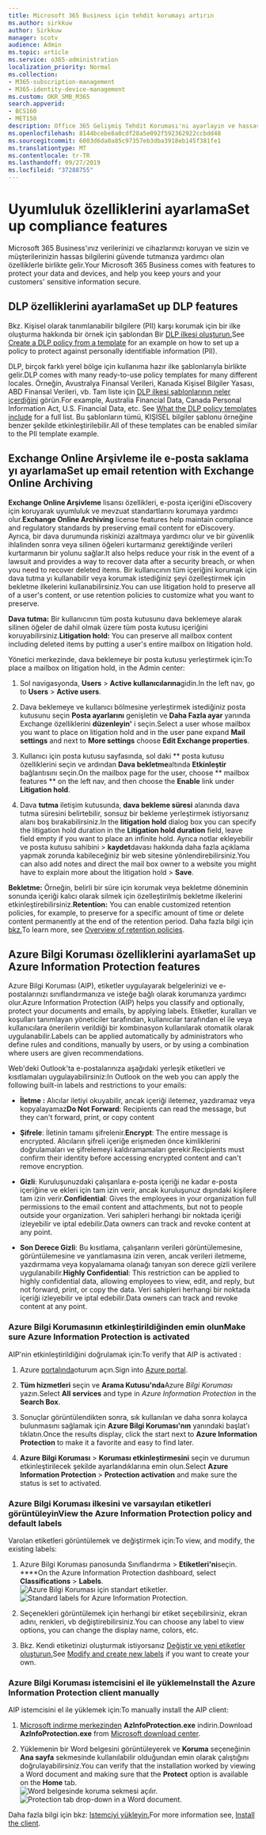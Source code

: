 ```yaml
---
title: Microsoft 365 Business için tehdit korumayı artırın
ms.author: sirkkuw
author: Sirkkuw
manager: scotv
audience: Admin
ms.topic: article
ms.service: o365-administration
localization_priority: Normal
ms.collection:
- M365-subscription-management
- M365-identity-device-management
ms.custom: OKR_SMB_M365
search.appverid:
- BCS160
- MET150
description: Office 365 Gelişmiş Tehdit Koruması'nı ayarlayın ve hassas verileri koruyun.
ms.openlocfilehash: 8144bcebe8a0cdf28a5e092f592362922ccbdd48
ms.sourcegitcommit: 6003d6da0a85c97357eb3dba3918eb145f381fe1
ms.translationtype: MT
ms.contentlocale: tr-TR
ms.lasthandoff: 09/27/2019
ms.locfileid: "37288755"
---
```

# <a name="set-up-compliance-features"></a><span data-ttu-id="afc8f-103">Uyumluluk özelliklerini ayarlama</span><span class="sxs-lookup"><span data-stu-id="afc8f-103">Set up compliance features</span></span>

<span data-ttu-id="afc8f-104">Microsoft 365 Business'ınız verilerinizi ve cihazlarınızı koruyan ve sizin ve müşterilerinizin hassas bilgilerini güvende tutmanıza yardımcı olan özelliklerle birlikte gelir.</span><span class="sxs-lookup"><span data-stu-id="afc8f-104">Your Microsoft 365 Business comes with features to protect your data and devices, and help you keep yours and your customers' sensitive information secure.</span></span>

## <a name="set-up-dlp-features"></a><span data-ttu-id="afc8f-105">DLP özelliklerini ayarlama</span><span class="sxs-lookup"><span data-stu-id="afc8f-105">Set up DLP features</span></span>

<span data-ttu-id="afc8f-106">Bkz. Kişisel olarak tanımlanabilir bilgilere (PII) karşı korumak için bir ilke oluşturma hakkında bir örnek için şablondan Bir [DLP ilkesi oluşturun.](https://support.office.com/article/59414438-99f5-488b-975c-5023f2254369)</span><span class="sxs-lookup"><span data-stu-id="afc8f-106">See [Create a DLP policy from a template](https://support.office.com/article/59414438-99f5-488b-975c-5023f2254369) for an example on how to set up a policy to protect against personally identifiable information (PII).</span></span> 
  
<span data-ttu-id="afc8f-107">DLP, birçok farklı yerel bölge için kullanıma hazır ilke şablonlarıyla birlikte gelir.</span><span class="sxs-lookup"><span data-stu-id="afc8f-107">DLP comes with many ready-to-use policy templates for many different locales.</span></span> <span data-ttu-id="afc8f-108">Örneğin, Avustralya Finansal Verileri, Kanada Kişisel Bilgiler Yasası, ABD Finansal Verileri, vb. Tam liste için [DLP ilkesi şablonlarının neler içerdiğini](https://support.office.com/article/c2e588d3-8f4f-4937-a286-8c399f28953a) görün.</span><span class="sxs-lookup"><span data-stu-id="afc8f-108">For example, Australia Financial Data, Canada Personal Information Act, U.S. Financial Data, etc. See [What the DLP policy templates include](https://support.office.com/article/c2e588d3-8f4f-4937-a286-8c399f28953a) for a full list.</span></span> <span data-ttu-id="afc8f-109">Bu şablonların tümü, KIŞISEL bilgiler şablonu örneğine benzer şekilde etkinleştirilebilir.</span><span class="sxs-lookup"><span data-stu-id="afc8f-109">All of these templates can be enabled similar to the PII template example.</span></span> 
  
## <a name="set-up-email-retention-with-exchange-online-archiving"></a><span data-ttu-id="afc8f-110">Exchange Online Arşivleme ile e-posta saklama yı ayarlama</span><span class="sxs-lookup"><span data-stu-id="afc8f-110">Set up email retention with Exchange Online Archiving</span></span>

 <span data-ttu-id="afc8f-111">**Exchange Online Arşivleme** lisansı özellikleri, e-posta içeriğini eDiscovery için koruyarak uyumluluk ve mevzuat standartlarını korumaya yardımcı olur.</span><span class="sxs-lookup"><span data-stu-id="afc8f-111">**Exchange Online Archiving** license features help maintain compliance and regulatory standards by preserving email content for eDiscovery.</span></span> <span data-ttu-id="afc8f-112">Ayrıca, bir dava durumunda riskinizi azaltmaya yardımcı olur ve bir güvenlik ihlalinden sonra veya silinen öğeleri kurtarmanız gerektiğinde verileri kurtarmanın bir yolunu sağlar.</span><span class="sxs-lookup"><span data-stu-id="afc8f-112">It also helps reduce your risk in the event of a lawsuit and provides a way to recover data after a security breach, or when you need to recover deleted items.</span></span> <span data-ttu-id="afc8f-113">Bir kullanıcının tüm içeriğini korumak için dava tutma yı kullanabilir veya korumak istediğiniz şeyi özelleştirmek için bekletme ilkelerini kullanabilirsiniz.</span><span class="sxs-lookup"><span data-stu-id="afc8f-113">You can use litigation hold to preserve all of a user's content, or use retention policies to customize what you want to preserve.</span></span>
  
<span data-ttu-id="afc8f-114">**Dava tutma:** Bir kullanıcının tüm posta kutusunu dava beklemeye alarak silinen öğeler de dahil olmak üzere tüm posta kutusu içeriğini koruyabilirsiniz.</span><span class="sxs-lookup"><span data-stu-id="afc8f-114">**Litigation hold:** You can preserve all mailbox content including deleted items by putting a user's entire mailbox on litigation hold.</span></span> 
    
<span data-ttu-id="afc8f-115">Yönetici merkezinde, dava beklemeye bir posta kutusu yerleştirmek için:</span><span class="sxs-lookup"><span data-stu-id="afc8f-115">To place a mailbox on litigation hold, in the Admin center:</span></span>
    
1. <span data-ttu-id="afc8f-116">Sol navigasyonda, **Users** \> **Active kullanıcılarına**gidin.</span><span class="sxs-lookup"><span data-stu-id="afc8f-116">In the left nav, go to **Users** \> **Active users**.</span></span>
    
2. <span data-ttu-id="afc8f-117">Dava beklemeye ve kullanıcı bölmesine yerleştirmek istediğiniz posta kutusunu seçin **Posta ayarlarını** genişletin ve **Daha Fazla ayar** yanında Exchange özelliklerini **düzenleyin'** i seçin.</span><span class="sxs-lookup"><span data-stu-id="afc8f-117">Select a user whose mailbox you want to place on litigation hold and in the user pane expand **Mail settings** and next to **More settings** choose **Edit Exchange properties**.</span></span>
    
3. <span data-ttu-id="afc8f-118">Kullanıcı için posta kutusu sayfasında, sol daki \*\* posta kutusu özelliklerini seçin ve ardından **Dava bekletme**altında **Etkinleştir** bağlantısını seçin.</span><span class="sxs-lookup"><span data-stu-id="afc8f-118">On the mailbox page for the user, choose \*\* mailbox features \*\* on the left nav, and then choose the **Enable** link under **Litigation hold**.</span></span>
    
4. <span data-ttu-id="afc8f-119">Dava **tutma** iletişim kutusunda, **dava bekleme süresi** alanında dava tutma süresini belirtebilir, sonsuz bir bekleme yerleştirmek istiyorsanız alanı boş bırakabilirsiniz.</span><span class="sxs-lookup"><span data-stu-id="afc8f-119">In the **litigation hold** dialog box you can specify the litigation hold duration in the **Litigation hold duration** field, leave field empty if you want to place an infinite hold.</span></span> <span data-ttu-id="afc8f-120">Ayrıca notlar ekleyebilir ve posta kutusu sahibini \> **kaydet**davası hakkında daha fazla açıklama yapmak zorunda kabileceğiniz bir web sitesine yönlendirebilirsiniz.</span><span class="sxs-lookup"><span data-stu-id="afc8f-120">You can also add notes and direct the mail box owner to a website you might have to explain more about the litigation hold \> **Save**.</span></span>
    
<span data-ttu-id="afc8f-121">**Bekletme:** Örneğin, belirli bir süre için korumak veya bekletme döneminin sonunda içeriği kalıcı olarak silmek için özelleştirilmiş bekletme ilkelerini etkinleştirebilirsiniz.</span><span class="sxs-lookup"><span data-stu-id="afc8f-121">**Retention:** You can enable customized retention policies, for example, to preserve for a specific amount of time or delete content permanently at the end of the retention period.</span></span> <span data-ttu-id="afc8f-122">Daha fazla bilgi için [bkz.](https://support.office.com/article/5e377752-700d-4870-9b6d-12bfc12d2423)</span><span class="sxs-lookup"><span data-stu-id="afc8f-122">To learn more, see [Overview of retention policies](https://support.office.com/article/5e377752-700d-4870-9b6d-12bfc12d2423).</span></span>

## <a name="set-up-azure-information-protection-features"></a><span data-ttu-id="afc8f-123">Azure Bilgi Koruması özelliklerini ayarlama</span><span class="sxs-lookup"><span data-stu-id="afc8f-123">Set up Azure Information Protection features</span></span>

<span data-ttu-id="afc8f-124">Azure Bilgi Koruması (AIP), etiketler uygulayarak belgelerinizi ve e-postalarınızı sınıflandırmanıza ve isteğe bağlı olarak korumanıza yardımcı olur.</span><span class="sxs-lookup"><span data-stu-id="afc8f-124">Azure Information Protection (AIP) helps you classify and optionally, protect your documents and emails, by applying labels.</span></span> <span data-ttu-id="afc8f-125">Etiketler, kuralları ve koşulları tanımlayan yöneticiler tarafından, kullanıcılar tarafından el ile veya kullanıcılara önerilerin verildiği bir kombinasyon kullanılarak otomatik olarak uygulanabilir.</span><span class="sxs-lookup"><span data-stu-id="afc8f-125">Labels can be applied automatically by administrators who define rules and conditions, manually by users, or by using a combination where users are given recommendations.</span></span>

<span data-ttu-id="afc8f-126">Web'deki Outlook'ta e-postalarınıza aşağıdaki yerleşik etiketleri ve kısıtlamaları uygulayabilirsiniz:</span><span class="sxs-lookup"><span data-stu-id="afc8f-126">In Outlook on the web you can apply the following built-in labels and restrictions to your emails:</span></span>
  
- <span data-ttu-id="afc8f-127">**İletme :** Alıcılar iletiyi okuyabilir, ancak içeriği iletemez, yazdıramaz veya kopyalayamaz</span><span class="sxs-lookup"><span data-stu-id="afc8f-127">**Do Not Forward**: Recipients can read the message, but they can't forward, print, or copy content</span></span>
    
- <span data-ttu-id="afc8f-128">**Şifrele**: İletinin tamamı şifrelenir.</span><span class="sxs-lookup"><span data-stu-id="afc8f-128">**Encrypt**: The entire message is encrypted.</span></span> <span data-ttu-id="afc8f-129">Alıcıların şifreli içeriğe erişmeden önce kimliklerini doğrulamaları ve şifrelemeyi kaldıramamaları gerekir.</span><span class="sxs-lookup"><span data-stu-id="afc8f-129">Recipients must confirm their identity before accessing encrypted content and can't remove encryption.</span></span>
    
- <span data-ttu-id="afc8f-130">**Gizli**: Kuruluşunuzdaki çalışanlara e-posta içeriği ne kadar e-posta içeriğine ve ekleri için tam izin verir, ancak kuruluşunuz dışındaki kişilere tam izin verir.</span><span class="sxs-lookup"><span data-stu-id="afc8f-130">**Confidential**: Gives the employees in your organization full permissions to the email content and attachments, but not to people outside your organization.</span></span> <span data-ttu-id="afc8f-131">Veri sahipleri herhangi bir noktada içeriği izleyebilir ve iptal edebilir.</span><span class="sxs-lookup"><span data-stu-id="afc8f-131">Data owners can track and revoke content at any point.</span></span>
    
- <span data-ttu-id="afc8f-132">**Son Derece Gizli**: Bu kısıtlama, çalışanların verileri görüntülemesine, görüntülemesine ve yanıtlamasına izin veren, ancak verileri iletmeme, yazdırmama veya kopyalamama olanağı tanıyan son derece gizli verilere uygulanabilir.</span><span class="sxs-lookup"><span data-stu-id="afc8f-132">**Highly Confidential**: This restriction can be applied to highly confidential data, allowing employees to view, edit, and reply, but not forward, print, or copy the data.</span></span> <span data-ttu-id="afc8f-133">Veri sahipleri herhangi bir noktada içeriği izleyebilir ve iptal edebilir.</span><span class="sxs-lookup"><span data-stu-id="afc8f-133">Data owners can track and revoke content at any point.</span></span>

### <a name="make-sure-azure-information-protection-is-activated"></a><span data-ttu-id="afc8f-134">Azure Bilgi Korumasının etkinleştirildiğinden emin olun</span><span class="sxs-lookup"><span data-stu-id="afc8f-134">Make sure Azure Information Protection is activated</span></span>

<span data-ttu-id="afc8f-135">AIP'nin etkinleştirildiğini doğrulamak için:</span><span class="sxs-lookup"><span data-stu-id="afc8f-135">To verify that AIP is activated :</span></span>

1. <span data-ttu-id="afc8f-136">Azure [portalında](https://portal.azure.com/)oturum açın.</span><span class="sxs-lookup"><span data-stu-id="afc8f-136">Sign into [Azure portal](https://portal.azure.com/).</span></span>

2. <span data-ttu-id="afc8f-137">**Tüm hizmetleri** seçin ve **Arama Kutusu'nda**Azure *Bilgi Koruması* yazın.</span><span class="sxs-lookup"><span data-stu-id="afc8f-137">Select **All services** and type in *Azure Information Protection* in the **Search Box**.</span></span>

3. <span data-ttu-id="afc8f-138">Sonuçlar görüntülendikten sonra, sık kullanılan ve daha sonra kolayca bulunmasını sağlamak için **Azure Bilgi Koruması'nın** yanındaki başlat'ı tıklatın.</span><span class="sxs-lookup"><span data-stu-id="afc8f-138">Once the results display, click the start next to **Azure Information Protection** to make it a favorite and easy to find later.</span></span>

4. <span data-ttu-id="afc8f-139">**Azure Bilgi Koruması** \> **Koruması etkinleştirmesini** seçin ve durumun etkinleştirilecek şekilde ayarlandıklarına emin olun.</span><span class="sxs-lookup"><span data-stu-id="afc8f-139">Select **Azure Information Protection** \> **Protection activation** and make sure the status is set to activated.</span></span> 

### <a name="view-the-azure-information-protection-policy-and-default-labels"></a><span data-ttu-id="afc8f-140">Azure Bilgi Koruması ilkesini ve varsayılan etiketleri görüntüleyin</span><span class="sxs-lookup"><span data-stu-id="afc8f-140">View the Azure Information Protection policy and default labels</span></span> 

<span data-ttu-id="afc8f-141">Varolan etiketleri görüntülemek ve değiştirmek için:</span><span class="sxs-lookup"><span data-stu-id="afc8f-141">To view, and modify, the existing labels:</span></span>

1. <span data-ttu-id="afc8f-142">Azure Bilgi Koruması panosunda Sınıflandırma \> **Etiketleri'ni**seçin. \*\*\*\*</span><span class="sxs-lookup"><span data-stu-id="afc8f-142">On the Azure Information Protection dashboard, select **Classifications** \> **Labels**.</span></span> <br/><span data-ttu-id="afc8f-143">![Azure Bilgi Koruması için standart etiketler.](media/AIPLabels.png)</span><span class="sxs-lookup"><span data-stu-id="afc8f-143">![Standard labels for Azure Information Protection.](media/AIPLabels.png)</span></span>

2. <span data-ttu-id="afc8f-144">Seçenekleri görüntülemek için herhangi bir etiket seçebilirsiniz, ekran adını, renkleri, vb değiştirebilirsiniz.</span><span class="sxs-lookup"><span data-stu-id="afc8f-144">You can choose any label to view options, you can change the display name, colors, etc.</span></span>
 
3. <span data-ttu-id="afc8f-145">Bkz. Kendi etiketinizi oluşturmak istiyorsanız [Değiştir ve yeni etiketler oluşturun.](https://docs.microsoft.com/azure/information-protection/infoprotect-tutorial-step2)</span><span class="sxs-lookup"><span data-stu-id="afc8f-145">See  [Modify and create new labels](https://docs.microsoft.com/azure/information-protection/infoprotect-tutorial-step2) if you want to create your own.</span></span> 

### <a name="install-the-azure-information-protection-client-manually"></a><span data-ttu-id="afc8f-146">Azure Bilgi Koruması istemcisini el ile yükleme</span><span class="sxs-lookup"><span data-stu-id="afc8f-146">Install the Azure Information Protection client manually</span></span>

<span data-ttu-id="afc8f-147">AIP istemcisini el ile yüklemek için:</span><span class="sxs-lookup"><span data-stu-id="afc8f-147">To manually install the AIP client:</span></span>

1. <span data-ttu-id="afc8f-148">[Microsoft indirme merkezinden](https://www.microsoft.com/download/details.aspx?id=53018) **AzInfoProtection.exe** indirin.</span><span class="sxs-lookup"><span data-stu-id="afc8f-148">Download **AzInfoProtection.exe** from [Microsoft download center](https://www.microsoft.com/download/details.aspx?id=53018).</span></span>
 
2. <span data-ttu-id="afc8f-149">Yüklemenin bir Word belgesini görüntüleyerek ve **Koruma** seçeneğinin **Ana sayfa** sekmesinde kullanılabilir olduğundan emin olarak çalıştığını doğrulayabilirsiniz.</span><span class="sxs-lookup"><span data-stu-id="afc8f-149">You can verify that the installation worked by viewing a Word document and making sure that the **Protect** option is available on the **Home** tab.</span></span> <br/><span data-ttu-id="afc8f-150">![Word belgesinde koruma sekmesi açılır.](media/Word_Protect.png)</span><span class="sxs-lookup"><span data-stu-id="afc8f-150">![Protection tab drop-down in a Word document.](media/Word_Protect.png)</span></span>

<span data-ttu-id="afc8f-151">Daha fazla bilgi için bkz: [Istemciyi yükleyin.](https://docs.microsoft.com/azure/information-protection/infoprotect-tutorial-step3)</span><span class="sxs-lookup"><span data-stu-id="afc8f-151">For more information see, [Install the client](https://docs.microsoft.com/azure/information-protection/infoprotect-tutorial-step3).</span></span>
